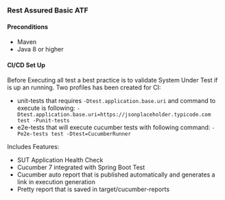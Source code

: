 ### Rest Assured Basic ATF
#### Preconditions
- Maven
- Java 8 or higher

#### CI/CD Set Up
Before Executing all test a best practice is to validate System Under Test if is up an running.
Two profiles has been created for CI:
- unit-tests that requires `-Dtest.application.base.uri` and command to execute is following: `-Dtest.application.base.uri=https://jsonplaceholder.typicode.com test -Punit-tests`
- e2e-tests that will execute cucumber tests with following command: `-Pe2e-tests test -Dtest=CucumberRunner`

Includes Features:
- SUT Application Health Check
- Cucumber 7 integrated with Spring Boot Test
- Cucumber auto report that is published automatically and generates a link in execution generation
- Pretty report that is saved in target/cucumber-reports